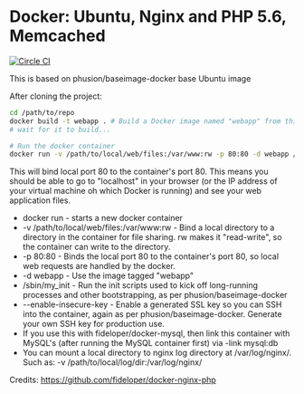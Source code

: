 # Docker: Ubuntu, Nginx and PHP 5.6, Memcached
[![Circle CI](https://circleci.com/gh/tuyenv/docker-php5.svg?style=svg)](https://circleci.com/gh/tuyenv/docker-php5)

This is based on phusion/baseimage-docker base Ubuntu image

After cloning the project:

```sh
cd /path/to/repo
docker build -t webapp . # Build a Docker image named "webapp" from this location "."
# wait for it to build...

# Run the docker container
docker run -v /path/to/local/web/files:/var/www:rw -p 80:80 -d webapp /sbin/my_init --enable-insecure-key
```

This will bind local port 80 to the container's port 80. This means you should be able to go to "localhost" in your browser (or the IP address of your virtual machine oh which Docker is running) and see your web application files.
- docker run - starts a new docker container
- -v /path/to/local/web/files:/var/www:rw - Bind a local directory to a directory in the container for file sharing. rw makes it "read-write", so the container can write to the directory.
- -p 80:80 - Binds the local port 80 to the container's port 80, so local web requests are handled by the docker.
- -d webapp - Use the image tagged "webapp"
- /sbin/my_init - Run the init scripts used to kick off long-running processes and other bootstrapping, as per phusion/baseimage-docker
- --enable-insecure-key - Enable a generated SSL key so you can SSH into the container, again as per phusion/baseimage-docker. Generate your own SSH key for production use.
- If you use this with fideloper/docker-mysql, then link this container with MySQL's (after running the MySQL container first) via -link mysql:db
- You can mount a local directory to nginx log directory at /var/log/nginx/. Such as: -v /path/to/local/log/dir:/var/log/nginx/

Credits: https://github.com/fideloper/docker-nginx-php
